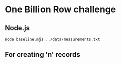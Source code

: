 # One Billion Row challenge



## Node.js
```
node baseline.mjs ../data/measurements.txt
```

## For creating 'n' records

